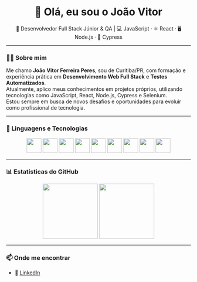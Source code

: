 <h1 align="center">👋 Olá, eu sou o João Vitor</h1>

<p align="center">
  🚀 Desenvolvedor Full Stack Júnior & QA | 💻 JavaScript · ⚛️ React · 🖥️ Node.js · 🧪 Cypress
</p>

---

### 👨‍💻 Sobre mim

Me chamo **João Vitor Ferreira Peres**, sou de Curitiba/PR, com formação e experiência prática em **Desenvolvimento Web Full Stack** e **Testes Automatizados**.  
Atualmente, aplico meus conhecimentos em projetos próprios, utilizando tecnologias como JavaScript, React, Node.js, Cypress e Selenium.  
Estou sempre em busca de novos desafios e oportunidades para evoluir como profissional de tecnologia.

---

### 🚀 Linguagens e Tecnologias

<div align="center">
  <img src="https://cdn.jsdelivr.net/gh/devicons/devicon/icons/javascript/javascript-original.svg" width="40"/>
  <img src="https://cdn.jsdelivr.net/gh/devicons/devicon/icons/react/react-original.svg" width="40"/>
  <img src="https://cdn.jsdelivr.net/gh/devicons/devicon/icons/nodejs/nodejs-original.svg" width="40"/>
  <img src="https://cdn.jsdelivr.net/gh/devicons/devicon/icons/html5/html5-original.svg" width="40"/>
  <img src="https://cdn.jsdelivr.net/gh/devicons/devicon/icons/css3/css3-original.svg" width="40"/>
  <img src="https://cdn.jsdelivr.net/gh/devicons/devicon/icons/git/git-original.svg" width="40"/>
  <img src="https://cdn.jsdelivr.net/gh/devicons/devicon/icons/github/github-original.svg" width="40"/>
  <img src="https://cdn.jsdelivr.net/gh/devicons/devicon/icons/cypressio/cypressio-original.svg" width="40" />
  <img src="https://cdn.jsdelivr.net/gh/devicons/devicon/icons/selenium/selenium-original.svg" width="40" />
</div>

---

### 📊 Estatísticas do GitHub

<div align="center">
  <img height="150em" src="https://github-readme-stats.vercel.app/api?username=joaovitorperes&show_icons=true&theme=react&count_private=true" />
  <img height="150em" src="https://github-readme-stats.vercel.app/api/top-langs/?username=joaovitorperes&layout=compact&langs_count=8&theme=react"/>
</div>

---

### 📫 Onde me encontrar

- 🔗 [LinkedIn](https://www.linkedin.com/in/joão-vitor-ferreira-peres-70019a115/)

